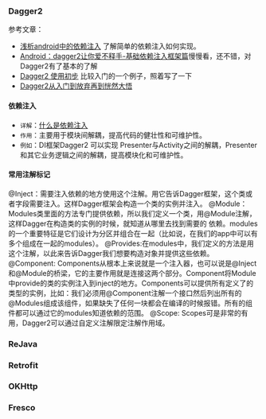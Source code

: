 ### Dagger2

参考文章：
- [浅析android中的依赖注入](https://blog.csdn.net/u013320868/article/details/54926578) 了解简单的依赖注入如何实现。
- [Android：dagger2让你爱不释手-基础依赖注入框架篇](https://www.jianshu.com/p/cd2c1c9f68d4)慢慢看，还不错，对Dagger2有了基本的了解
- [Dagger2 使用初步](http://www.cnblogs.com/zhuyp1015/p/5119727.html) 比较入门的一个例子，照着写了一下
- [Dagger2从入门到放弃再到恍然大悟](http://www.jianshu.com/p/39d1df6c877d)

#### 依赖注入
- `详解`：[什么是依赖注入](https://github.com/nuisanceless/easy-java/blob/master/Java/dependency_injection.md)
- `作用`：主要用于模块间解耦，提高代码的健壮性和可维护性。
- `例如`：DI框架Dagger2 可以实现 Presenter与Activity之间的解耦，Presenter和其它业务逻辑之间的解耦，提高模块化和可维护性。

#### 常用注解标记
@Inject：需要注入依赖的地方使用这个注解。用它告诉Dagger框架，这个类或者字段需要注入。这样Dagger框架会构造一个类的实例并注入。
@Module：Modules类里面的方法专门提供依赖，所以我们定义一个类，用@Module注解，这样Dagger在构造类的实例的时候，就知道从哪里去找到需要的 依赖。modules的一个重要特征是它们设计为分区并组合在一起（比如说，在我们的app中可以有多个组成在一起的modules）。
@Provides:在modules中，我们定义的方法是用这个注解，以此来告诉Dagger我们想要构造对象并提供这些依赖。
@Component: Components从根本上来说就是一个注入器，也可以说是@Inject和@Module的桥梁，它的主要作用就是连接这两个部分。Component将Module中provide的类的实例注入到inject的地方。Components可以提供所有定义了的类型的实例，比如：我们必须用@Component注解一个接口然后列出所有的@Modules组成该组件，如果缺失了任何一块都会在编译的时候报错。所有的组件都可以通过它的modules知道依赖的范围。
@Scope: Scopes可是非常的有用，Dagger2可以通过自定义注解限定注解作用域。


### ReJava
### Retrofit
### OKHttp
### Fresco
